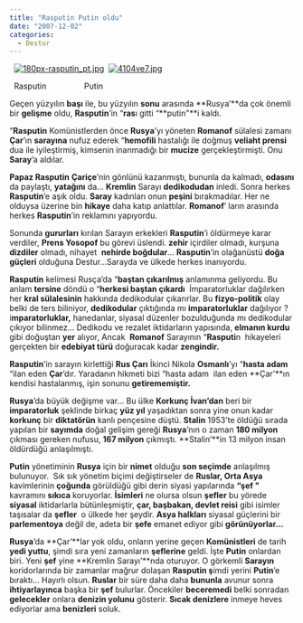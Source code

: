 ```yaml
---
title: "Rasputin Putin oldu"
date: "2007-12-02"
categories: 
  - Destur
---
```


  [![180px-rasputin_pt.jpg](/uploads/2007/12/180px-rasputin_pt.jpg)](/uploads/2007/12/180px-rasputin_pt.jpg "180px-rasputin_pt.jpg")  [![4104ve7.jpg](/uploads/2007/12/4104ve7.jpg)](/uploads/2007/12/4104ve7.jpg "4104ve7.jpg")

  Rasputin                 Putin           

Geçen yüzyılın **başı** ile, bu yüzyılın **sonu** arasında **Rusya’**da çok önemli bir **gelişme** oldu, **Rasputin**’in “**ras**ı gitti “**putin"**i kaldı.

“**Rasputin** Komünistlerden önce **Rusya**’yı yöneten **Romanof** sülalesi zamanı **Çar**’ın **sarayına** nufuz ederek “**hemofili** hastalığı ile doğmuş **veliaht prensi** dua ile iyileştirmiş, kimsenin inanmadığı bir **mucize** gerçekleştirmişti. Onu **Saray**’a aldılar.

**Papaz Rasputin** **Çariçe**’nin gönlünü kazanmıştı, bununla da kalmadı, **odasını** da paylaştı, **yatağını** da… **Kremlin** Sarayı **dedikodudan** inledi. Sonra herkes **Rasputin**’e aşık oldu. **Saray** kadınları onun **peşini** bırakmadılar. Her ne olduysa üzerine bin **hikaye** daha katıp anlattılar. **Romanof**’ ların arasında herkes **Rasputin**’in reklamını yapıyordu.

Sonunda **gururları** kırılan Sarayın erkekleri **Rasputin**’i öldürmeye karar verdiler, **Prens Yosopof** bu görevi üslendi. **zehir** içirdiler olmadı, kurşuna **dizdiler** olmadı, nihayet  **nehirde boğdular**… **Rasputin**’in olağanüstü **doğa güçleri** olduğuna Destur...Sarayda ve ülkede herkes inanıyordu.

**Rasputin** kelimesi Rusça’da “**baştan çıkarılmış** anlamınma geliyordu. Bu anlam **tersine** döndü o “**herkesi baştan çıkardı**  İmparatorluklar dağılırken her **kral sülalesinin** hakkında dedikodular çıkarırlar. Bu **fizyo-politik** olay belki de ters biliniyor, **dedikodular** çıktığında mı **imparatorluklar** dağılıyor ? i**mparatorluklar,** hanedanlar, siyasal düzenler bozulduğunda mı dedikodular çıkıyor bilinmez… Dedikodu ve rezalet iktidarların yapısında, **elmanın kurdu** gibi doğuştan **yer** alıyor, Ancak  **Romanof** Sarayının “**Rasputi**n  hikayeleri gerçekten bir **edebiyat türü** doğuracak kadar **zengindir.**  

**Rasputin**’in sarayın kirlettiği **Rus Çarı** İkinci Nikola **Osmanlı**’yı “**hasta adam** “ilan eden **Çar**’dır. Yaradanın hikmeti bizi “hasta adam  ilan eden **Çar’**ın kendisi hastalanmış, işin sonunu **getirememiştir.**  

**Rusya**’da büyük değişme var… Bu ülke **Korkunç İvan’dan** beri bir **imparatorluk** şeklinde birkaç **yüz yıl** yaşadıktan sonra yine onun kadar **korkunç** bir **diktatörün** kanlı pençesine düştü. **Stalin** 1953’te öldüğü sırada yapılan bir **sayımda** doğal gelişim gereği **Rusya**’nın o zaman **180 milyon** çıkması gereken nufusu, **167 milyon** çıkmıştı. **Stalin’**in 13 milyon insan öldürdüğü anlaşılmıştı.

**Putin** yönetiminin **Rusya** için bir **nimet** olduğu **son seçimde** anlaşılmış bulunuyor.  Sık sık yönetim biçimi değiştirseler de **Ruslar, Orta Asya** kavimlerinin **çoğunda** görüldüğü gibi derin siyasi yapılarında **“şef "** kavramını **sıkıca** koruyorlar. **İsimleri** ne olursa olsun **şefler** bu yörede **siyasal** iktidarlarla bütünleşmiştir, **çar, başbakan, devlet reisi** gibi isimler taşısalar da **şefler**  o ülkede her şeydir. **Asya halkları** siyasal güçlerini bir **parlementoya** değil de, adeta bir **şefe** emanet ediyor gibi **görünüyorlar…**

**Rusya**’da **Çar’**lar yok oldu, onların yerine geçen **Komünistleri** de tarih **yedi yuttu**, şimdi sıra yeni zamanların **şeflerine** geldi. İşte **Putin** onlardan biri. Yeni **şef** yine **Kremlin Sarayı’**nda oturuyor. O görkemli **Sarayın** koridorlarında bir zamanlar mağrur dolaşan **Rasputin ş**imdi yerini **Putin**’e bıraktı… Hayırlı olsun. **Ruslar** bir süre daha daha **bununla** avunur sonra **ihtiyarlayınca** başka bir **şef** bulurlar. Öncekiler **beceremedi** belki sonradan **gelecekler** onlara **denizin yolunu** gösterir. **Sıcak denizlere** inmeye heves ediyorlar ama **benizleri** soluk.
